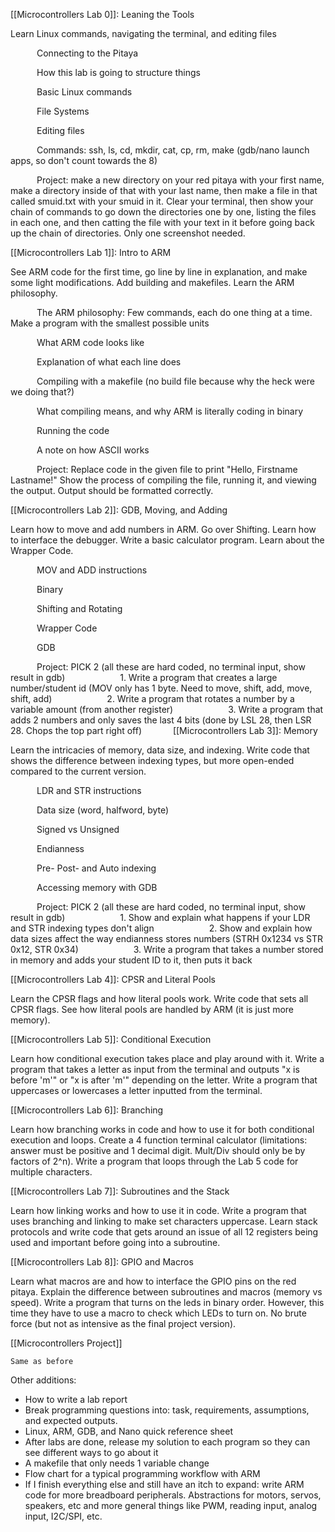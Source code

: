 
[[Microcontrollers Lab 0]]: Leaning the Tools

Learn Linux commands, navigating the terminal, and editing files

      Connecting to the Pitaya
      
      How this lab is going to structure things
      
      Basic Linux commands
      
      File Systems
      
      Editing files
      
      Commands: ssh, ls, cd, mkdir, cat, cp, rm, make (gdb/nano launch apps, so don't count towards the 8)
      
      Project: make a new directory on your red pitaya with your first name, make a directory inside of that with your last name, then make a file in that called smuid.txt with your smuid in it. Clear your terminal, then show your chain of commands to go down the directories one by one, listing the files in each one, and then catting the file with your text in it before going back up the chain of directories. Only one screenshot needed.
      

[[Microcontrollers Lab 1]]: Intro to ARM

See ARM code for the first time, go line by line in explanation, and make some light modifications. Add building and makefiles. Learn the ARM philosophy.

      The ARM philosophy: Few commands, each do one thing at a time. Make a program with the smallest possible units
      
      What ARM code looks like
      
      Explanation of what each line does
      
      Compiling with a makefile (no build file because why the heck were we doing that?)
      
      What compiling means, and why ARM is literally coding in binary
      
      Running the code
      
      A note on how ASCII works
      
      Project: Replace code in the given file to print "Hello, Firstname Lastname!" Show the process of compiling the file, running it, and viewing the output. Output should be formatted correctly.
      

[[Microcontrollers Lab 2]]: GDB, Moving, and Adding

Learn how to move and add numbers in ARM. Go over Shifting. Learn how to interface the debugger. Write a basic calculator program. Learn about the Wrapper Code.

      MOV and ADD instructions
      
      Binary
      
      Shifting and Rotating
      
      Wrapper Code
      
      GDB
      
      Project: PICK 2 (all these are hard coded, no terminal input, show result in gdb)
            1. Write a program that creates a large number/student id (MOV only has 1 byte. Need to move, shift, add, move, shift, add)
            2. Write a program that rotates a number by a variable amount (from another register)
            3. Write a program that adds 2 numbers and only saves the last 4 bits (done by LSL 28, then LSR 28. Chops the top part right off)
      
[[Microcontrollers Lab 3]]: Memory

Learn the intricacies of memory, data size, and indexing. Write code that shows the difference between indexing types, but more open-ended compared to the current version.

      LDR and STR instructions
      
      Data size (word, halfword, byte)
      
      Signed vs Unsigned
      
      Endianness
      
      Pre- Post- and Auto indexing
      
      Accessing memory with GDB
      
      Project: PICK 2 (all these are hard coded, no terminal input, show result in gdb)
            1. Show and explain what happens if your LDR and STR indexing types don't align
            2. Show and explain how data sizes affect the way endianness stores numbers (STRH 0x1234 vs STR 0x12, STR 0x34)
            3. Write a program that takes a number stored in memory and adds your student ID to it, then puts it back


[[Microcontrollers Lab 4]]: CPSR and Literal Pools

Learn the CPSR flags and how literal pools work. Write code that sets all CPSR flags. See how literal pools are handled by ARM (it is just more memory).
 
[[Microcontrollers Lab 5]]: Conditional Execution

Learn how conditional execution takes place and play around with it. Write a program that takes a letter as input from the terminal and outputs "x is before 'm'" or "x is after 'm'" depending on the letter. Write a program that uppercases or lowercases a letter inputted from the terminal.
 
[[Microcontrollers Lab 6]]: Branching

Learn how branching works in code and how to use it for both conditional execution and loops. Create a 4 function terminal calculator (limitations: answer must be positive and 1 decimal digit. Mult/Div should only be by factors of 2^n). Write a program that loops through the Lab 5 code for multiple characters.
 
[[Microcontrollers Lab 7]]: Subroutines and the Stack

Learn how linking works and how to use it in code. Write a program that uses branching and linking to make set characters uppercase. Learn stack protocols and write code that gets around an issue of all 12 registers being used and important before going into a subroutine. 
 
[[Microcontrollers Lab 8]]: GPIO and Macros

Learn what macros are and how to interface the GPIO pins on the red pitaya. Explain the difference between subroutines and macros (memory vs speed). Write a program that turns on the leds in binary order. However, this time they have to use a macro to check which LEDs to turn on. No brute force (but not as intensive as the final project version).
 
[[Microcontrollers Project]]

	Same as before

Other additions:
- How to write a lab report
- Break programming questions into: task, requirements, assumptions, and expected outputs.
- Linux, ARM, GDB, and Nano quick reference sheet
- After labs are done, release my solution to each program so they can see different ways to go about it
- A makefile that only needs 1 variable change
- Flow chart for a typical programming workflow with ARM
- If I finish everything else and still have an itch to expand: write ARM code for more breadboard peripherals. Abstractions for motors, servos, speakers, etc and more general things like PWM, reading input, analog input, I2C/SPI, etc.
